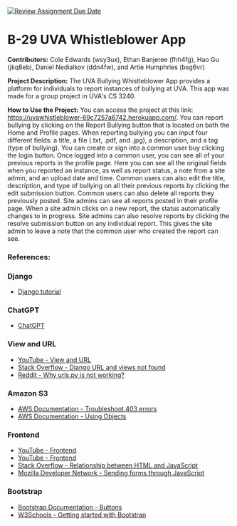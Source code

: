 [![Review Assignment Due Date](https://classroom.github.com/assets/deadline-readme-button-24ddc0f5d75046c5622901739e7c5dd533143b0c8e959d652212380cedb1ea36.svg)](https://classroom.github.com/a/qgEWmaMc)
# B-29 UVA Whistleblower App

__Contributors:__ Cole Edwards (wsy3ux), Ethan Banjeree (fhh4fg), Hao Gu (jkq8eb), Daniel Nedialkov (ddn4fw), and Artie Humphries (bsg6vr)

__Project Description:__ The UVA Bullying Whistleblower App provides a platform for individuals to report instances of bullying at UVA. This app was made for a group project in UVA's CS 3240.

__How to Use the Project:__ You can access the project at this link: https://uvawhistleblower-69c7257a6742.herokuapp.com/. You can report bullying by clicking on the Report Bullying button that is located on both the Home and Profile pages. When reporting bullying you can input four different fields: a title, a file (.txt, .pdf, and .jpg), a description, and a tag (type of bullying). You can create or sign into a common user buy clicking the login button. Once logged into a common user, you can see all of your previous reports in the profile page. Here you can see all the original fields when you reported an instance, as well as report status, a note from a site admin, and an upload date and time. Common users can also edit the title, description, and type of bullying on all their previous reports by clicking the edit submission button. Common users can also delete all reports they previously posted. Site admins can see all reports posted in their profile page. When a site admin clicks on a new report, the status automatically changes to in progress. Site admins can also resolve reports by clicking the resolve submission button on any individual report. This gives the site admin to leave a note that the common user who created the report can see.

### __References__:

### Django
- [Django tutorial](https://docs.djangoproject.com/en/5.0/intro/)

### ChatGPT
- [ChatGPT](https://chat.openai.com)

### View and URL
- [YouTube - View and URL](https://www.youtube.com/watch?v=nqRHmQOTDIE)
- [Stack Overflow - Django URL and views not found](https://stackoverflow.com/questions/53473256/django-url-and-views-not-found)
- [Reddit - Why urls.py is not working?](https://www.reddit.com/r/django/comments/oukej8/why_urlspy_is_not_working/)

### Amazon S3
- [AWS Documentation - Troubleshoot 403 errors](https://docs.aws.amazon.com/AmazonS3/latest/userguide/troubleshoot-403-errors.html)
- [AWS Documentation - Using Objects](https://docs.aws.amazon.com/AmazonS3/latest/userguide/UsingObjects.html)

### Frontend
- [YouTube - Frontend](https://www.youtube.com/watch?v=4prVdA7_6u0&t=310s)
- [YouTube - Frontend](https://www.youtube.com/watch?v=chBbP1Z6eEQ)
- [Stack Overflow - Relationship between HTML and JavaScript](https://stackoverflow.com/questions/38834375/relationship-between-html-and-javascript-the-basics-of-frontend-development)
- [Mozilla Developer Network - Sending forms through JavaScript](https://developer.mozilla.org/en-US/docs/Learn/Forms/Sending_forms_through_JavaScript)

### Bootstrap
- [Bootstrap Documentation - Buttons](https://getbootstrap.com/docs/4.0/components/buttons/)
- [W3Schools - Getting started with Bootstrap](https://www.w3schools.com/bootstrap/bootstrap_get_started.asp)




